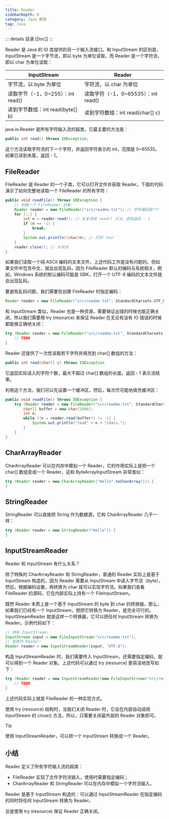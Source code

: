 ```yaml
---
title: Reader
sidebarDepth: 0
category: Java 教程
tag: Java
---
```


::: details 目录
[[toc]]
:::


Reader 是 Java 的 IO 库提供的另一个输入流接口。和 InputStream 的区别是，InputStream 是一个字节流，即以 byte 为单位读取，而 Reader 是一个字符流，即以 char 为单位读取：

| InputStream | Reader | 
| -- | -- |  
| 字节流，以 byte 为单位 | 字符流，以 char 为单位 | 
| 读取字节（-1，0~255）：int read() | 读取字符（-1，0~65535）：int read() | 
| 读到字节数组：int read(byte[] b) | 读到字符数组：int read(char[] c) | 


java.io.Reader 是所有字符输入流的超类，它最主要的方法是：

```java
public int read() throws IOException;
```

这个方法读取字符流的下一个字符，并返回字符表示的 int，范围是 0~65535。如果已读到末尾，返回 - 1。

## FileReader

FileReader 是 Reader 的一个子类，它可以打开文件并获取 Reader。下面的代码演示了如何完整地读取一个 FileReader 的所有字符：


```java
public void readFile() throws IOException {
    // 创建一个 FileReader 对象:
    Reader reader = new FileReader("src/readme.txt"); // 字符编码是???
    for (;;) {
        int n = reader.read(); // 反复调用 read() 方法，直到返回 - 1
        if (n == -1) {
            break;
        }
        System.out.println((char)n); // 打印 char
    }
    reader.close(); // 关闭流
}
```

如果我们读取一个纯 ASCII 编码的文本文件，上述代码工作是没有问题的。但如果文件中包含中文，就会出现乱码，因为 FileReader 默认的编码与系统相关，例如，Windows 系统的默认编码可能是 GBK，打开一个 UTF-8 编码的文本文件就会出现乱码。

要避免乱码问题，我们需要在创建 FileReader 时指定编码：


```java
Reader reader = new FileReader("src/readme.txt", StandardCharsets.UTF_8);
```


和 InputStream 类似，Reader 也是一种资源，需要保证出错的时候也能正确关闭，所以我们需要用 try (resource) 来保证 Reader 在无论有没有 IO 错误的时候都能够正确地关闭：


```java
try (Reader reader = new FileReader("src/readme.txt", StandardCharsets.UTF_8) {
    // TODO
}
```

Reader 还提供了一次性读取若干字符并填充到 char[] 数组的方法：

```java
public int read(char[] c) throws IOException
```

它返回实际读入的字符个数，最大不超过 char[] 数组的长度。返回 - 1 表示流结束。

利用这个方法，我们可以先设置一个缓冲区，然后，每次尽可能地填充缓冲区：

```java
public void readFile() throws IOException {
    try (Reader reader = new FileReader("src/readme.txt", StandardCharsets.UTF_8)) {
        char[] buffer = new char[1000];
        int n;
        while ((n = reader.read(buffer)) != -1) {
            System.out.println("read" + n + "chars.");
        }
    }
}
```


## CharArrayReader

CharArrayReader 可以在内存中模拟一个 Reader，它的作用实际上是把一个 char[] 数组变成一个 Reader，这和 ByteArrayInputStream 非常类似：


```java
try (Reader reader = new CharArrayReader("Hello".toCharArray())) {
}
```


## StringReader

StringReader 可以直接把 String 作为数据源，它和 CharArrayReader 几乎一样：

```java
try (Reader reader = new StringReader("Hello")) {
}
```

## InputStreamReader

Reader 和 InputStream 有什么关系？

除了特殊的 CharArrayReader 和 StringReader，普通的 Reader 实际上是基于 InputStream 构造的，因为 Reader 需要从 InputStream 中读入字节流（byte），然后，根据编码设置，再转换为 char 就可以实现字符流。如果我们查看 FileReader 的源码，它在内部实际上持有一个 FileInputStream。

既然 Reader 本质上是一个基于 InputStream 的 byte 到 char 的转换器，那么，如果我们已经有一个 InputStream，想把它转换为 Reader，是完全可行的。InputStreamReader 就是这样一个转换器，它可以把任何 InputStream 转换为 Reader。示例代码如下：

```java
// 持有 InputStream:
InputStream input = new FileInputStream("src/readme.txt");
// 变换为 Reader:
Reader reader = new InputStreamReader(input, "UTF-8");
```

构造 InputStreamReader 时，我们需要传入 InputStream，还需要指定编码，就可以得到一个 Reader 对象。上述代码可以通过 try (resource) 更简洁地改写如下：


```java
try (Reader reader = new InputStreamReader(new FileInputStream("src/readme.txt"), "UTF-8")) {
    // TODO:
}
```

上述代码实际上就是 FileReader 的一种实现方式。

使用 try (resource) 结构时，当我们关闭 Reader 时，它会在内部自动调用 InputStream 的 close() 方法，所以，只需要关闭最外层的 Reader 对象即可。

 
> [!tip]
> 使用 InputStreamReader，可以把一个 InputStream 转换成一个 Reader。


## 小结

Reader 定义了所有字符输入流的超类：

- FileReader 实现了文件字符流输入，使用时需要指定编码；
- CharArrayReader 和 StringReader 可以在内存中模拟一个字符流输入。

Reader 是基于 InputStream 构造的：可以通过 InputStreamReader 在指定编码的同时将任何 InputStream 转换为 Reader。

总是使用 try (resource) 保证 Reader 正确关闭。


